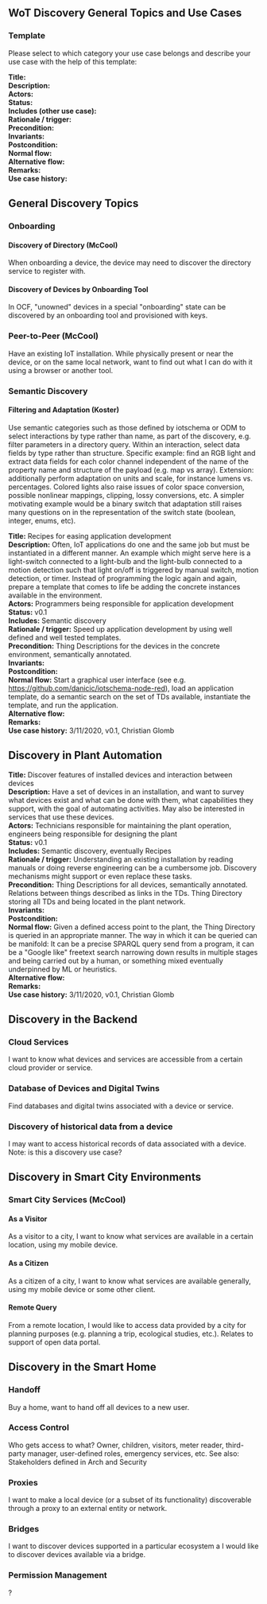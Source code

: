 ## WoT Discovery General Topics and Use Cases

### Template

Please select to which category your use case belongs and describe your use case with the help of this template:

**Title:**<br>
**Description:**<br>
**Actors:**<br>
**Status:**<br>
**Includes (other use case):**<br>
**Rationale / trigger:**<br>
**Precondition:**<br>
**Invariants:**<br>
**Postcondition:**<br>
**Normal flow:**<br>
**Alternative flow:**<br>
**Remarks:**<br>
**Use case history:**<br>

## General Discovery Topics

### Onboarding 

#### Discovery of Directory (McCool)
When onboarding a device, the device may need to discover the directory service to register with.

#### Discovery of Devices by Onboarding Tool
In OCF, "unowned" devices in a special "onboarding" state can be discovered by an onboarding tool and provisioned with keys.

### Peer-to-Peer (McCool)
Have an existing IoT installation.  While physically present or near the device, or on the same local network, 
want to find out what I can do with it using a browser or another tool.

### Semantic Discovery

#### Filtering and Adaptation (Koster)
Use semantic categories such as those defined by iotschema or ODM to select interactions by type rather than name,
as part of the discovery, e.g. filter parameters in a directory query.
Within an interaction, select data fields by type rather than structure.
Specific example: find an RGB light and extract data fields for each color channel
independent of the name of the property name and structure of the payload (e.g. map vs array).
Extension: additionally perform adaptation on units and scale, for instance lumens vs. percentages.
Colored lights also raise issues of color space conversion, possible nonlinear mappings, clipping, lossy conversions, etc.
A simpler motivating example would be a binary switch that adaptation still raises many questions on in the representation
of the switch state (boolean, integer, enums, etc).

**Title:** Recipes for easing application development<br>
**Description:** Often, IoT applications do one and the same job but must be instantiated in a different manner. An example which might serve here is a light-switch connected to a light-bulb and the light-bulb connected to a motion detection such that light on/off is triggered by manual switch, motion detection, or timer. Instead of programming the logic again and again, prepare a template that comes to life be adding the concrete instances available in the environment.<br>
**Actors:** Programmers being responsible for application development<br>
**Status:** v0.1<br>
**Includes:** Semantic discovery<br>
**Rationale / trigger:** Speed up application development by using well defined and well tested templates.<br>
**Precondition:** Thing Descriptions for the devices in the concrete environment, semantically annotated.<br>
**Invariants:**<br>
**Postcondition:**<br>
**Normal flow:** Start a graphical user interface (see e.g. https://github.com/danicic/iotschema-node-red), load an application template, do a semantic search on the set of TDs available, instantiate the template, and run the application.<br>
**Alternative flow:**<br>
**Remarks:**<br>
**Use case history:** 3/11/2020, v0.1, Christian Glomb<br>

## Discovery in Plant Automation
**Title:** Discover features of installed devices and interaction between devices<br>
**Description:** Have a set of devices in an installation, and want to survey what devices exist and what can be done with them, what capabilities they support, with the goal of automating activities. May also be interested in services that use these devices.<br>
**Actors:** Technicians responsible for maintaining the plant operation, engineers being responsible for designing the plant<br>
**Status:** v0.1<br>
**Includes:** Semantic discovery, eventually Recipes<br>
**Rationale / trigger:** Understanding an existing installation by reading manuals or doing reverse engineering can be a cumbersome job. Discovery mechanisms might support or even replace these tasks.<br>
**Precondition:** Thing Descriptions for all devices, semantically annotated. Relations between things described as links in the TDs. Thing Directory storing all TDs and being located in the plant network.<br>
**Invariants:**<br>
**Postcondition:**<br>
**Normal flow:** Given a defined access point to the plant, the Thing Directory is queried in an appropriate manner. The way in which it can be queried can be manifold: It can be a precise SPARQL query send from a program, it can be a "Google like" freetext search narrowing down results in multiple stages and being carried out by a human, or something mixed eventually underpinned by ML or heuristics.<br>
**Alternative flow:**<br>
**Remarks:**<br>
**Use case history:** 3/11/2020, v0.1, Christian Glomb<br>

## Discovery in the Backend

### Cloud Services
I want to know what devices and services are accessible from a certain cloud provider or service.

### Database of Devices and Digital Twins
Find databases and digital twins associated with a device or service.

### Discovery of historical data from a device
I may want to access historical records of data associated with a device.
Note: is this a discovery use case?

## Discovery in Smart City Environments

### Smart City Services (McCool)

#### As a Visitor
As a visitor to a city, I want to know what services are available in a certain location, using my mobile device.

#### As a Citizen
As a citizen of a city, I want to know what services are available generally, using my mobile device or some other client.

#### Remote Query
From a remote location, I would like to access data provided by a city for planning purposes (e.g. planning a trip,
ecological studies, etc.).  Relates to support of open data portal.

## Discovery in the Smart Home

### Handoff
Buy a home, want to hand off all devices to a new user.

### Access Control
Who gets access to what?
Owner, children, visitors, meter reader, third-party manager, user-defined roles, emergency services, etc.
See also: Stakeholders defined in Arch and Security

### Proxies
I want to make a local device (or a subset of its functionality) discoverable through a proxy to an external entity or network.

### Bridges
I want to discover devices supported in a particular ecosystem a I would like to discover devices available via a bridge.

### Permission Management
?
